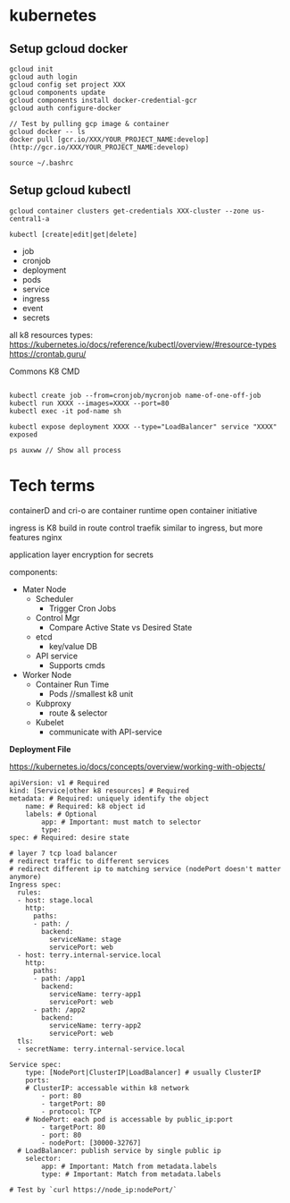 # kubernetes
## Setup gcloud docker
```
gcloud init
gcloud auth login
gcloud config set project XXX
gcloud components update
gcloud components install docker-credential-gcr  
gcloud auth configure-docker

// Test by pulling gcp image & container
gcloud docker -- ls
docker pull [gcr.io/XXX/YOUR_PROJECT_NAME:develop](http://gcr.io/XXX/YOUR_PROJECT_NAME:develop)

source ~/.bashrc 

```

## Setup gcloud kubectl
```
gcloud container clusters get-credentials XXX-cluster --zone us-central1-a
```

`kubectl [create|edit|get|delete]`
- job
- cronjob
- deployment
- pods
- service
- ingress
- event
- secrets


all k8 resources types: https://kubernetes.io/docs/reference/kubectl/overview/#resource-types
https://crontab.guru/

Commons K8 CMD
```

kubectl create job --from=cronjob/mycronjob name-of-one-off-job
kubectl run XXXX --images=XXXX --port=80  
kubectl exec -it pod-name sh
  
kubectl expose deployment XXXX --type="LoadBalancer" service "XXXX" exposed  
  
ps auxww // Show all process
```



# Tech terms
containerD and cri-o are container runtime
open container initiative


ingress is K8 build in route control traefik similar to ingress, but more features nginx

  
application layer encryption  for secrets

  
components:
- Mater Node
  - Scheduler
    - Trigger Cron Jobs
  - Control Mgr
    - Compare Active State vs Desired State
  - etcd
    - key/value DB
  - API service
    - Supports cmds
- Worker Node
  - Container Run Time
    - Pods //smallest k8 unit
  - Kubproxy
    - route & selector
  - Kubelet
    - communicate with API-service


**Deployment File**

https://kubernetes.io/docs/concepts/overview/working-with-objects/

```
apiVersion: v1 # Required
kind: [Service|other k8 resources] # Required
metadata: # Required: uniquely identify the object
	name: # Required: k8 object id
	labels: # Optional
		app: # Important: must match to selector
		type:
spec: # Required: desire state

# layer 7 tcp load balancer
# redirect traffic to different services
# redirect different ip to matching service (nodePort doesn't matter anymore)
Ingress spec:
  rules:
  - host: stage.local
    http:
      paths:
      - path: /
        backend:
          serviceName: stage
          servicePort: web
  - host: terry.internal-service.local
    http:
      paths:
      - path: /app1
        backend:
          serviceName: terry-app1
          servicePort: web
      - path: /app2
        backend:
          serviceName: terry-app2
          servicePort: web
  tls:
  - secretName: terry.internal-service.local

Service spec:
	type: [NodePort|ClusterIP|LoadBalancer] # usually ClusterIP
	ports:
	# ClusterIP: accessable within k8 network
		- port: 80
		- targetPort: 80
		- protocol: TCP
	# NodePort: each pod is accessable by public_ip:port
		- targetPort: 80
		- port: 80
		- nodePort: [30000-32767]
  # LoadBalancer: publish service by single public ip
	selector:
		app: # Important: Match from metadata.labels
		type: # Important: Match from metadata.labels

# Test by `curl https://node_ip:nodePort/`
```
